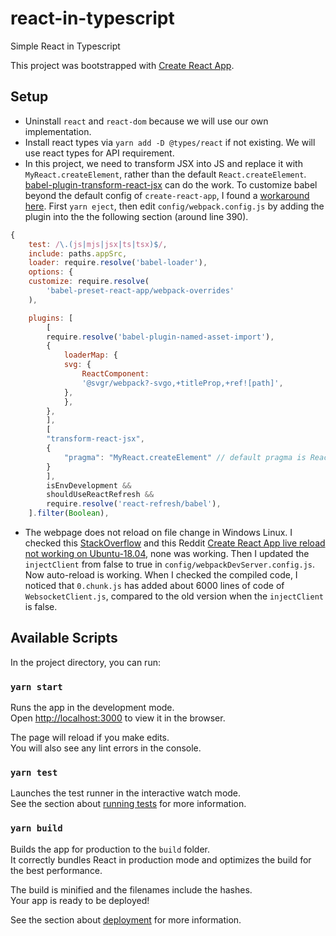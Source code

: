 # react-in-typescript
Simple React in Typescript

This project was bootstrapped with [Create React App](https://github.com/facebook/create-react-app).


## Setup
* Uninstall `react` and `react-dom` because we will use our own implementation.
* Install react types via `yarn add -D @types/react` if not existing. We will use react types for API requirement.
* In this project, we need to transform JSX into JS and replace it with `MyReact.createElement`, rather than the default `React.createElement`. [babel-plugin-transform-react-jsx](https://www.npmjs.com/package/babel-plugin-transform-react-jsx) can do the work. To customize babel beyond the default config of `create-react-app`, I found a [workaround here](https://github.com/facebook/create-react-app/issues/167). First `yarn eject`, then edit `config/webpack.config.js` by adding the plugin into the the following section (around line 390).
```js
{
    test: /\.(js|mjs|jsx|ts|tsx)$/,
    include: paths.appSrc,
    loader: require.resolve('babel-loader'),
    options: {
    customize: require.resolve(
        'babel-preset-react-app/webpack-overrides'
    ),

    plugins: [
        [
        require.resolve('babel-plugin-named-asset-import'),
        {
            loaderMap: {
            svg: {
                ReactComponent:
                '@svgr/webpack?-svgo,+titleProp,+ref![path]',
            },
            },
        },
        ],
        [
        "transform-react-jsx",
        {
            "pragma": "MyReact.createElement" // default pragma is React.createElement
        }
        ],
        isEnvDevelopment &&
        shouldUseReactRefresh &&
        require.resolve('react-refresh/babel'),
    ].filter(Boolean),
```

* The webpage does not reload on file change in Windows Linux. I checked this [StackOverflow](https://stackoverflow.com/questions/42189575/create-react-app-reload-not-working) and this Reddit [Create React App live reload not working on Ubuntu-18.04](https://www.reddit.com/r/bashonubuntuonwindows/comments/fz0du4/create_react_app_live_reload_not_working_on/), none was working. Then I updated the `injectClient` from false to true in `config/webpackDevServer.config.js`. Now auto-reload is working. When I checked the compiled code, I noticed that `0.chunk.js` has added about 6000 lines of code of `WebsocketClient.js`, compared to the old version when the `injectClient` is false.

## Available Scripts

In the project directory, you can run:

### `yarn start`

Runs the app in the development mode.\
Open [http://localhost:3000](http://localhost:3000) to view it in the browser.

The page will reload if you make edits.\
You will also see any lint errors in the console.

### `yarn test`

Launches the test runner in the interactive watch mode.\
See the section about [running tests](https://facebook.github.io/create-react-app/docs/running-tests) for more information.

### `yarn build`

Builds the app for production to the `build` folder.\
It correctly bundles React in production mode and optimizes the build for the best performance.

The build is minified and the filenames include the hashes.\
Your app is ready to be deployed!

See the section about [deployment](https://facebook.github.io/create-react-app/docs/deployment) for more information.
